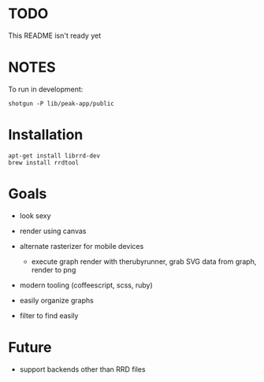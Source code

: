 TODO
====

This README isn't ready yet

NOTES
=====

To run in development:

    shotgun -P lib/peak-app/public

Installation
============

    apt-get install librrd-dev
    brew install rrdtool

Goals
=====

* look sexy
* render using canvas
* alternate rasterizer for mobile devices
  * execute graph render with therubyrunner, grab SVG data from graph, render to png
* modern tooling (coffeescript, scss, ruby)

* easily organize graphs
* filter to find easily

Future
======

* support backends other than RRD files
